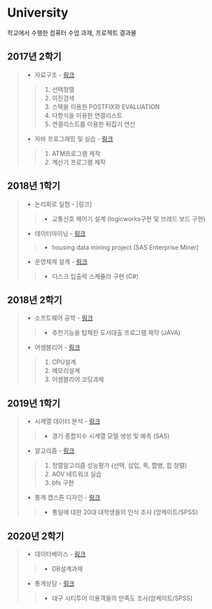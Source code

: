 # University
학교에서 수행한 컴퓨터 수업 과제, 프로젝트 결과물

## 2017년 2학기
> * 자료구조 - [링크](https://github.com/hwanghee1/University/tree/main/2017_2/%EC%9E%90%EB%A3%8C%EA%B5%AC%EC%A1%B0)
>> 1. 선택정렬
>> 2. 이진검색
>> 3. 스택을 이용한 POSTFIX와 EVALUATION
>> 4. 다항식을 이용한 연결리스트
>> 5. 연결리스트를 이용한 뒤집기 연산
> * 자바 프로그래밍 및 실습 - [링크](https://github.com/hwanghee1/University/tree/main/2017_2/%EC%9E%90%EB%B0%94%20%ED%94%84%EB%A1%9C%EA%B7%B8%EB%9E%98%EB%B0%8D%20%EB%B0%8F%20%EC%8B%A4%EC%8A%B5)
>> 1. ATM프로그램 제작
>> 2. 계산기 프로그램 제작

## 2018년 1학기
> * 논리회로 실험 - [링크]
>> * 교통신호 제어기 설계 (logicworks구현 및 브레드 보드 구현)
> * 데이터마이닝 - [링크]()
>> * housing data mining project (SAS Enterprise Miner)
> * 운영체제 설계 - [링크]()
>> * 디스크 입출력 스케쥴러 구현 (C#)

## 2018년 2학기
> * 소프트웨어 공학 - [링크]()
>> * 추천기능을 탑재한 도서대출 프로그램 제작 (JAVA)
> * 어셈블리어 - [링크]()
>> 1. CPU설계
>> 2. 메모리설계
>> 3. 어셈블리어 코딩과제

## 2019년 1학기
> * 시계열 데이터 분석 - [링크]()
>> * 경기 종합지수 시계열 모델 생성 및 예측 (SAS)
> * 알고리즘 - [링크]()
>> 1. 정렬알고리즘 성능평가 (선택, 삽입, 퀵, 합병, 힙 정렬)
>> 2. AOV 네트워크 실습
>> 3. bfs 구현
> * 통계 캡스톤 디자인 - [링크]()
>> * 통일에 대한 20대 대학생들의 인식 조사 (앙케이트/SPSS)

## 2020년 2학기
> * 데이터베이스 - [링크]()
>> * DB설계과제
> * 통계상담 - [링크]()
>> * 대구 시티투어 이용객들의 만족도 조사(앙케이트/SPSS)
